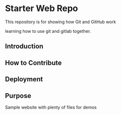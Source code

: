 # Starter Web Repo

This repository is for showing how Git and GitHub work

learning how to use git and gitlab together.

## Introduction

## How to Contribute

## Deployment

## Purpose

Sample website with plenty of files for demos